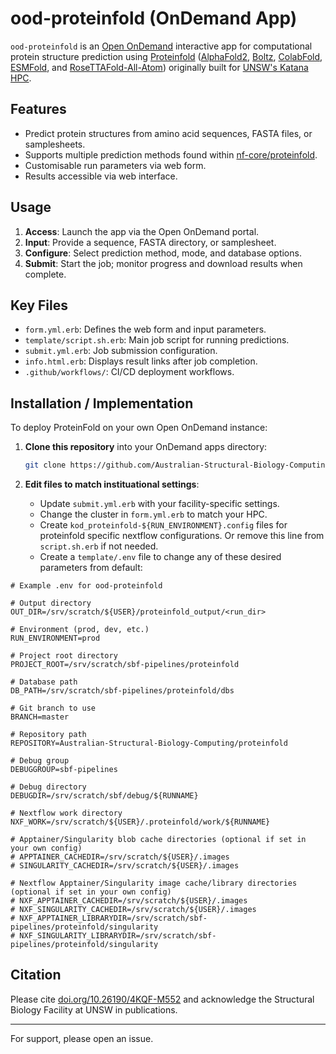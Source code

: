 # ood-proteinfold (OnDemand App)

`ood-proteinfold` is an [Open OnDemand](https://openondemand.org/) interactive app for computational protein structure prediction using [Proteinfold](https://nf-co.re/proteinfold/) ([AlphaFold2](https://github.com/google-deepmind/alphafold/), [Boltz](https://github.com/jwohlwend/boltz/), [ColabFold](https://github.com/sokrypton/ColabFold), [ESMFold](https://github.com/facebookresearch/esm), and [RoseTTAFold-All-Atom](https://github.com/baker-laboratory/RoseTTAFold-All-Atom/)) originally built for [UNSW's Katana HPC](https://www.unsw.edu.au/research/facilities-and-infrastructure/find-an-instrument/restech-instruments/katana).

## Features

- Predict protein structures from amino acid sequences, FASTA files, or samplesheets.
- Supports multiple prediction methods found within [nf-core/proteinfold](https://nf-co.re/proteinfold/).
- Customisable run parameters via web form.
- Results accessible via web interface.

## Usage

1. **Access**: Launch the app via the Open OnDemand portal.
2. **Input**: Provide a sequence, FASTA directory, or samplesheet.
3. **Configure**: Select prediction method, mode, and database options.
4. **Submit**: Start the job; monitor progress and download results when complete.

## Key Files

- `form.yml.erb`: Defines the web form and input parameters.
- `template/script.sh.erb`: Main job script for running predictions.
- `submit.yml.erb`: Job submission configuration.
- `info.html.erb`: Displays result links after job completion.
- `.github/workflows/`: CI/CD deployment workflows.

## Installation / Implementation

To deploy ProteinFold on your own Open OnDemand instance:

1. **Clone this repository** into your OnDemand apps directory:
   ```bash
   git clone https://github.com/Australian-Structural-Biology-Computing/ood-proteinfold.git /var/www/ood/apps/sys/kod-proteinfold
   ```

2. **Edit files to match instituational settings**:
   - Update `submit.yml.erb` with your facility-specific settings.
   - Change the cluster in `form.yml.erb` to match your HPC.
   - Create `kod_proteinfold-${RUN_ENVIRONMENT}.config` files for proteinfold specific nextflow configurations. Or remove this line from `script.sh.erb` if not needed.
   - Create a `template/.env` file to change any of these desired parameters from default:

```
# Example .env for ood-proteinfold

# Output directory
OUT_DIR=/srv/scratch/${USER}/proteinfold_output/<run_dir>

# Environment (prod, dev, etc.)
RUN_ENVIRONMENT=prod

# Project root directory
PROJECT_ROOT=/srv/scratch/sbf-pipelines/proteinfold

# Database path
DB_PATH=/srv/scratch/sbf-pipelines/proteinfold/dbs

# Git branch to use
BRANCH=master

# Repository path
REPOSITORY=Australian-Structural-Biology-Computing/proteinfold

# Debug group
DEBUGGROUP=sbf-pipelines

# Debug directory
DEBUGDIR=/srv/scratch/sbf/debug/${RUNNAME}

# Nextflow work directory
NXF_WORK=/srv/scratch/${USER}/.proteinfold/work/${RUNNAME}

# Apptainer/Singularity blob cache directories (optional if set in your own config)
# APPTAINER_CACHEDIR=/srv/scratch/${USER}/.images
# SINGULARITY_CACHEDIR=/srv/scratch/${USER}/.images

# Nextflow Apptainer/Singularity image cache/library directories (optional if set in your own config)
# NXF_APPTAINER_CACHEDIR=/srv/scratch/${USER}/.images
# NXF_SINGULARITY_CACHEDIR=/srv/scratch/${USER}/.images
# NXF_APPTAINER_LIBRARYDIR=/srv/scratch/sbf-pipelines/proteinfold/singularity
# NXF_SINGULARITY_LIBRARYDIR=/srv/scratch/sbf-pipelines/proteinfold/singularity
```

## Citation

Please cite [doi.org/10.26190/4KQF-M552](https://doi.org/10.26190/4KQF-M552) and acknowledge the Structural Biology Facility at UNSW in publications.

---
For support, please open an issue.
